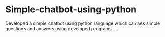 # Simple-chatbot-using-python

Developed a simple chatbot using python language which can ask simple questions and answers using developed programs.... 
